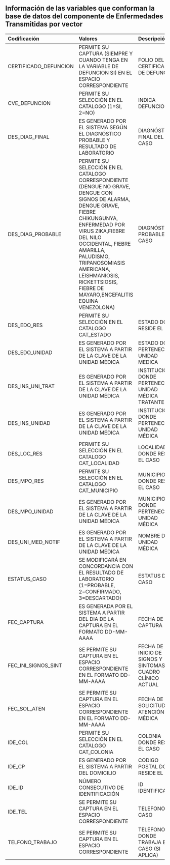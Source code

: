 ## Información de las variables que conforman la base de datos del componente de Enfermedades Transmitidas por vector
| Codificación | Valores | Descripción |
| :------- | :-------- | :-------- | 
|CERTIFICADO_DEFUNCION|PERMITE SU CAPTURA (SIEMPRE Y CUANDO TENGA EN LA VARIABLE DE DEFUNCION SI) EN EL ESPACIO CORRESPONDIENTE |FOLIO DEL CERTIFICADO DE DEFUNCION |
|CVE_DEFUNCION|PERMITE SU SELECCIÓN EN EL CATALOGO (1=SI, 2=NO)|INDICA DEFUNCION|
|DES_DIAG_FINAL|ES GENERADO POR EL SISTEMA SEGÚN EL DIAGNÓSTICO PROBABLE Y RESULTADO DE LABORATORIO |DIAGNÓSTICO FINAL DEL CASO|
|DES_DIAG_PROBABLE|PERMITE SU SELECCIÓN EN EL CATALOGO CORRESPONDIENTE (DENGUE NO GRAVE, DENGUE CON SIGNOS DE ALARMA, DENGUE GRAVE, FIEBRE CHIKUNGUNYA, ENFERMEDAD POR VIRUS ZIKA,FIEBRE DEL NILO OCCIDENTAL, FIEBRE AMARILLA,  PALUDISMO, TRIPANOSOMIASIS AMERICANA, LEISHMANIOSIS, RICKETTSIOSIS, FIEBRE DE MAYARO,ENCEFALITIS EQUINA VENEZOLONA) |DIAGNÓSTICO PROBABLE DEL CASO|
|DES_EDO_RES|PERMITE SU SELECCIÓN EN EL CATALOGO CAT_ESTADO |ESTADO DONDE RESIDE EL CASO|
|DES_EDO_UNIDAD|ES GENERADO POR EL SISTEMA A PARTIR DE LA CLAVE DE LA UNIDAD MÉDICA|ESTADO DONDE PERTENECE LA UNIDAD MEDICA|
|DES_INS_UNI_TRAT|ES GENERADO POR EL SISTEMA A PARTIR DE LA CLAVE DE LA UNIDAD MÉDICA|INSTITUCIÓN DONDE PERTENECE LA UNIDAD MÉDICA TRATANTE|
|DES_INS_UNIDAD|ES GENERADO POR EL SISTEMA A PARTIR DE LA CLAVE DE LA UNIDAD MÉDICA|INSTITUCIÓN DONDE PERTENECE LA UNIDAD MÉDICA|
|DES_LOC_RES|PERMITE SU SELECCIÓN EN EL CATALOGO CAT_LOCALIDAD|LOCALIDAD DONDE RESIDE EL CASO|
|DES_MPO_RES|PERMITE SU SELECCIÓN EN EL CATALOGO CAT_MUNICIPIO|MUNICIPIO DONDE RESIDE EL CASO|
|DES_MPO_UNIDAD|ES GENERADO POR EL SISTEMA A PARTIR DE LA CLAVE DE LA UNIDAD MÉDICA|MUNICIPIO DONDE PERTENECE LA UNIDAD MÉDICA|
|DES_UNI_MED_NOTIF|ES GENERADO POR EL SISTEMA A PARTIR DE LA CLAVE DE LA UNIDAD MÉDICA|NOMBRE DE LA UNIDAD MÉDICA|
|ESTATUS_CASO|SE MODIFICARÁ EN CONCORDANCIA CON EL RESULTADO DE LABORATORIO (1=PROBABLE, 2=CONFIRMADO, 3=DESCARTADO)|ESTATUS DEL CASO|
|FEC_CAPTURA|ES GENERADA POR EL SISTEMA A PARTIR DEL DIA DE LA CAPTURA EN EL FORMATO DD-MM-AAAA|FECHA DE CAPTURA|
|FEC_INI_SIGNOS_SINT|SE PERMITE SU CAPTURA EN EL ESPACIO CORRESPONDIENTE EN EL FORMATO DD-MM-AAAA|FECHA DE INICIO DE SIGNOS Y SINTOMAS DEL CUADRO CLÍNICO ACTUAL|
|FEC_SOL_ATEN|SE PERMITE SU CAPTURA EN EL ESPACIO CORRESPONDIENTE EN EL FORMATO DD-MM-AAAA|FECHA DE SOLICITUD DE ATENCIÓN MÉDICA|
|IDE_COL|PERMITE SU SELECCIÓN EN EL CATALOGO CAT_COLONIA|COLONIA DONDE RESIDE EL CASO|
|IDE_CP|ES GENERADO POR EL SISTEMA A PARTIR DEL DOMICILIO|CODIGO POSTAL DONDE RESIDE EL CASO|
|IDE_ID|NÚMERO CONSECUTIVO DE IDENTIFICACIÓN|ID IDENTIFICACION |
|IDE_TEL|SE PERMITE SU CAPTURA EN EL ESPACIO CORRESPONDIENTE|TELEFONO DEL CASO|
|TELFONO_TRABAJO|SE PERMITE SU CAPTURA EN EL ESPACIO CORRESPONDIENTE|TELEFONO DONDE TRABAJA EL CASO (SI APLICA)|